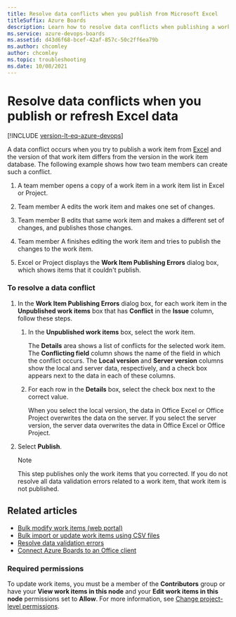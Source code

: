 ```yaml
---
title: Resolve data conflicts when you publish from Microsoft Excel
titleSuffix: Azure Boards
description: Learn how to resolve data conflicts when publishing a work item from Excel to Azure Boards.
ms.service: azure-devops-boards
ms.assetid: d43d6f68-bcef-42af-857c-50c2ff6ea79b
ms.author: chcomley
author: chcomley
ms.topic: troubleshooting
ms.date: 10/08/2021
---
```


# Resolve data conflicts when you publish or refresh Excel data

[!INCLUDE [version-lt-eq-azure-devops](../../../includes/version-lt-eq-azure-devops.md)]

A data conflict occurs when you try to publish a work item from [Excel](bulk-add-modify-work-items-excel.md) and the version of that work item differs from the version in the work item database. The following example shows how two team members can create such a conflict.  
  
1.  A team member opens a copy of a work item in a work item list in Excel or Project.  
  
2.  Team member A edits the work item and makes one set of changes.  
  
3.  Team member B edits that same work item and makes a different set of changes, and publishes those changes.  
  
4.  Team member A finishes editing the work item and tries to publish the changes to the work item.  
  
5.  Excel or Project displays the **Work Item Publishing Errors** dialog box, which shows items that it couldn't publish.  
  
### To resolve a data conflict  
  
1.  In the **Work Item Publishing Errors** dialog box, for each work item in the **Unpublished work items** box that has **Conflict** in the **Issue** column, follow these steps.  
  
    1.  In the **Unpublished work items** box, select the work item.  
  
         The **Details** area shows a list of conflicts for the selected work item. The **Conflicting field** column shows the name of the field in which the conflict occurs. The **Local version** and **Server version** columns show the local and server data, respectively, and a check box appears next to the data in each of these columns.  
  
    2.  For each row in the **Details** box, select the check box next to the correct value.  
  
         When you select the local version, the data in Office Excel or Office Project overwrites the data on the server. If you select the server version, the server data overwrites the data in Office Excel or Office Project.  
  
2.  Select **Publish**.  
  
    > [!NOTE]  
    >  This step publishes only the work items that you corrected. If you do not resolve all data validation errors related to a work item, that work item is not published.  
  
## Related articles 
-  [Bulk modify work items (web portal)](../bulk-modify-work-items.md)  
-  [Bulk import or update work items using CSV files](../../queries/import-work-items-from-csv.md)
-  [Resolve data validation errors](resolve-excel-data-validation-errors.md)   
-  [Connect Azure Boards to an Office client](track-work.md)  

### Required permissions  
  
To update work items, you must be a member of the **Contributors** group or have your **View work items in this node** and your **Edit work items in this node** permissions set to **Allow**. For more information, see [Change project-level permissions](../../../organizations/security/change-project-level-permissions.md). 